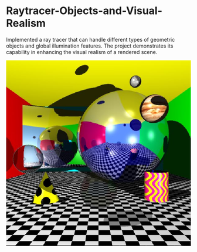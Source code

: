 # Raytracer-Objects-and-Visual-Realism
 Implemented a ray tracer that can handle different types of geometric objects and global illumination features. The project demonstrates
 its capability in enhancing the visual realism of a rendered scene.


 ![With Anti-Aliasing](https://github.com/msa280/Raytracer-Objects-and-Visual-Realism/blob/74d70b218f3e8c6f3ed30bb8d59c242686cb9640/Project%20Images/With%20Anti-Aliasing.JPG)



